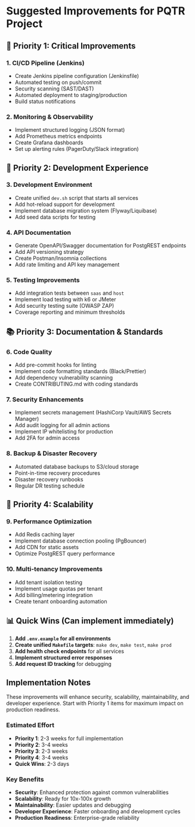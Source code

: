 # Suggested Improvements for PQTR Project

## 🚨 Priority 1: Critical Improvements

### 1. CI/CD Pipeline (Jenkins)
- Create Jenkins pipeline configuration (Jenkinsfile)
- Automated testing on push/commit
- Security scanning (SAST/DAST)
- Automated deployment to staging/production
- Build status notifications

### 2. Monitoring & Observability
- Implement structured logging (JSON format)
- Add Prometheus metrics endpoints
- Create Grafana dashboards
- Set up alerting rules (PagerDuty/Slack integration)

## 🔧 Priority 2: Development Experience

### 3. Development Environment
- Create unified `dev.sh` script that starts all services
- Add hot-reload support for development
- Implement database migration system (Flyway/Liquibase)
- Add seed data scripts for testing

### 4. API Documentation
- Generate OpenAPI/Swagger documentation for PostgREST endpoints
- Add API versioning strategy
- Create Postman/Insomnia collections
- Add rate limiting and API key management

### 5. Testing Improvements
- Add integration tests between `saas` and `host`
- Implement load testing with k6 or JMeter
- Add security testing suite (OWASP ZAP)
- Coverage reporting and minimum thresholds

## 📚 Priority 3: Documentation & Standards

### 6. Code Quality
- Add pre-commit hooks for linting
- Implement code formatting standards (Black/Prettier)
- Add dependency vulnerability scanning
- Create CONTRIBUTING.md with coding standards

### 7. Security Enhancements
- Implement secrets management (HashiCorp Vault/AWS Secrets Manager)
- Add audit logging for all admin actions
- Implement IP whitelisting for production
- Add 2FA for admin access

### 8. Backup & Disaster Recovery
- Automated database backups to S3/cloud storage
- Point-in-time recovery procedures
- Disaster recovery runbooks
- Regular DR testing schedule

## 🚀 Priority 4: Scalability

### 9. Performance Optimization
- Add Redis caching layer
- Implement database connection pooling (PgBouncer)
- Add CDN for static assets
- Optimize PostgREST query performance

### 10. Multi-tenancy Improvements
- Add tenant isolation testing
- Implement usage quotas per tenant
- Add billing/metering integration
- Create tenant onboarding automation

## 📊 Quick Wins (Can implement immediately)

1. **Add `.env.example` for all environments**
2. **Create unified `Makefile` targets**: `make dev`, `make test`, `make prod`
3. **Add health check endpoints** for all services
4. **Implement structured error responses**
5. **Add request ID tracking** for debugging

## Implementation Notes

These improvements will enhance security, scalability, maintainability, and developer experience. Start with Priority 1 items for maximum impact on production readiness.

### Estimated Effort

- **Priority 1**: 2-3 weeks for full implementation
- **Priority 2**: 3-4 weeks 
- **Priority 3**: 2-3 weeks
- **Priority 4**: 3-4 weeks
- **Quick Wins**: 2-3 days

### Key Benefits

- **Security**: Enhanced protection against common vulnerabilities
- **Scalability**: Ready for 10x-100x growth
- **Maintainability**: Easier updates and debugging
- **Developer Experience**: Faster onboarding and development cycles
- **Production Readiness**: Enterprise-grade reliability